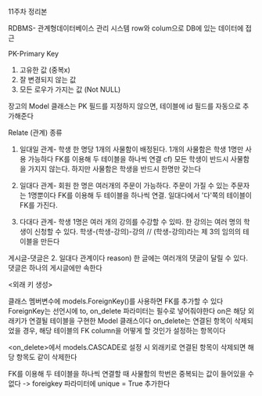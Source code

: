 11주차 정리본

RDBMS- 관계형데이터베이스 관리 시스템
row와 colum으로 DB에 있는 데이터에 접근

PK-Primary Key

1. 고유한 값 (중복x)
2. 잘 변경되지 않는 값
3. 모든 로우가 가지는 값 (Not NULL)

장고의 Model 클래스는 PK 필드를 지정하지 않으면, 테이블에 id 필드를 자동으로 추가해준다

Relate (관계) 종류
1. 일대일 관계- 학생 한 명당 1개의 사물함이 배정된다. 1개의 사물함은 학생 1명만 사용 가능하다
FK를 이용해 두 테이블을 하나씩 연결
cf) 모든 학생이 반드시 사물함을 가지지 않는다. 하지만 사물함은 학생을 반드시 한명만 갖는다

2. 일대다 관계- 회원 한 명은 여러개의 주문이 가능하다. 주문이 가질 수 있는 주문자는 1명뿐이다
FK를 이용해 두 테이블을 하나씩 연결. 일대다에서 '다'쪽의 테이블이 FK를 가진다.

3. 다대다 관계- 학생 1명은 여러 개의 강의를 수강할 수 있따. 한 강의는 여러 명의 학생이 신청할 수 있다.
학생-(학생-강의)-강의 // (학생-강의)라는 제 3의 임의의 테이블을 만든다

게시글-댓글은 2. 일대다 관계이다 reason) 한 글에는 여러개의 댓글이 달릴 수 있다. 댓글은 하나의 게시글에만 속한다

<외래 키 생성>

클래스 멤버변수에 models.ForeignKey()를 사용하면 FK를 추가할 수 있다
ForeignKey는 선언시에 to, on_delete 파라미터는 필수로 넣어줘야한다
on은 해당 외래키가 연결될 테이블을 구현한 Model 클래스이다
on_delete는 연결된 항목이 삭제되었을 경우, 해당 테이블의 FK column을 어떻게 할 것인가 설정하는 항목이다

<on_delete>에서 models.CASCADE로 설정 시 외래키로 연결된 항목이 삭제되면 해당 항목도 같이 삭제한다

FK를 이용해 두 테이블을 하나씩 연결할 때 사물함의 학번은 중복되는 값이 들어있을 수 없다
-> foreigkey 파라미터에 unique = True 추가한다


